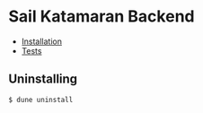 # Sail Katamaran Backend

* [Installation](docs/installation.md)
* [Tests](docs/tests.md)

## Uninstalling

```sh
$ dune uninstall
```
